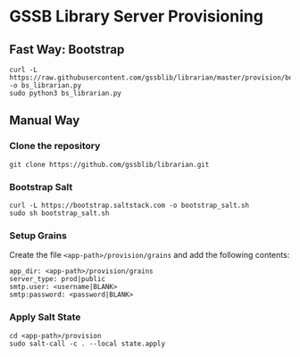 # GSSB Library Server Provisioning

## Fast Way: Bootstrap

```
curl -L https://raw.githubusercontent.com/gssblib/librarian/master/provision/bootstrap.py -o bs_librarian.py
sudo python3 bs_librarian.py
```

## Manual Way

### Clone the repository

```
git clone https://github.com/gssblib/librarian.git
```

### Bootstrap Salt

```
curl -L https://bootstrap.saltstack.com -o bootstrap_salt.sh
sudo sh bootstrap_salt.sh
```

### Setup Grains

Create the file `<app-path>/provision/grains` and add the following contents:

```
app_dir: <app-path>/provision/grains
server_type: prod|public
smtp.user: <username|BLANK>
smtp:password: <password|BLANK>
```

### Apply Salt State

```
cd <app-path>/provision
sudo salt-call -c . --local state.apply
```
